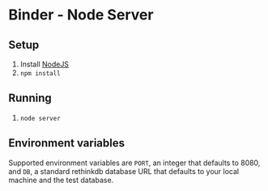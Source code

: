 # Binder - Node Server

## Setup

1. Install [NodeJS](https://nodejs.org/)
2. `npm install`

## Running

1. `node server`

## Environment variables

Supported environment variables are `PORT`, an integer that defaults to 8080, and `DB`, a standard rethinkdb database URL that defaults to your local machine and the test database.

